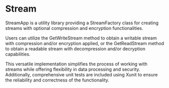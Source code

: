 # Stream

  StreamApp is a utility library providing a StreamFactory class for creating streams with optional compression and encryption functionalities. 
  
  Users can utilize the GetWriteStream method to obtain a writable stream with compression and/or encryption applied, or the GetReadStream method to obtain a readable stream with decompression and/or decryption capabilities.
  
  This versatile implementation simplifies the process of working with streams while offering flexibility in data processing and security. Additionally, comprehensive unit tests are included using Xunit to ensure the reliability and correctness of the functionality.
